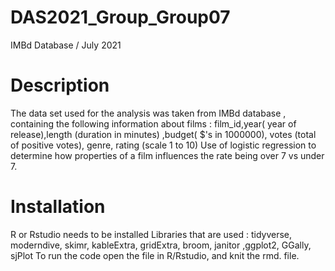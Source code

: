 # DAS2021_Group_Group07
 IMBd Database  / July 2021 
 
# Description 
The data set used for the analysis was taken from IMBd database , containing the following information about films : 
film_id,year( year of release),length (duration in minutes) ,budget( $'s in 1000000), votes (total of positive votes), genre,  rating (scale 1 to 10)
Use of logistic regression to determine how properties of a film influences the rate being over 7 vs under 7.

# Installation
R or Rstudio needs to be installed 
Libraries that are used : tidyverse, moderndive, skimr, kableExtra, gridExtra, broom, janitor ,ggplot2, GGally, sjPlot
To run the code open the file in R/Rstudio, and knit the rmd. file.  



